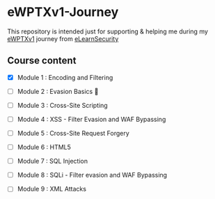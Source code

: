 # eWPTXv1-Journey

This repository is intended just for supporting & helping me during my [eWPTXv1](https://www.elearnsecurity.com/course/web_application_penetration_testing_extreme/) journey from [eLearnSecurity](https://www.elearnsecurity.com/course/penetration_testing/)


## Course content

* [x] Module 1 : Encoding and Filtering 
* [ ] Module 2 : Evasion Basics :pushpin:
* [ ] Module 3 : Cross-Site Scripting
* [ ] Module 4 : XSS - Filter Evasion and WAF Bypassing
* [ ] Module 5 : Cross-Site Request Forgery 	
* [ ] Module 6 : HTML5 
* [ ] Module 7 : SQL Injection 	
* [ ] Module 8 : SQLi - Filter evasion and WAF Bypassing 	 
* [ ] Module 9 : XML Attacks


